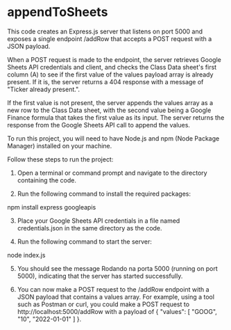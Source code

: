 # appendToSheets
This code creates an Express.js server that listens on port 5000 and exposes a single endpoint /addRow that accepts a POST request with a JSON payload.

When a POST request is made to the endpoint, the server retrieves Google Sheets API credentials and client, and checks the Class Data sheet's first column (A) to see if the first value of the values payload array is already present. If it is, the server returns a 404 response with a message of "Ticker already present.".

If the first value is not present, the server appends the values array as a new row to the Class Data sheet, with the second value being a Google Finance formula that takes the first value as its input. The server returns the response from the Google Sheets API call to append the values.

To run this project, you will need to have Node.js and npm (Node Package Manager) installed on your machine.

Follow these steps to run the project:

1. Open a terminal or command prompt and navigate to the directory containing the code.

2. Run the following command to install the required packages:

npm install express googleapis

3. Place your Google Sheets API credentials in a file named credentials.json in the same directory as the code.

4. Run the following command to start the server:

node index.js

5. You should see the message Rodando na porta 5000 (running on port 5000), indicating that the server has started successfully.

6. You can now make a POST request to the /addRow endpoint with a JSON payload that contains a values array. For example, using a tool such as Postman or curl, you could make a POST request to http://localhost:5000/addRow with a payload of { "values": [ "GOOG", "10", "2022-01-01" ] }.
